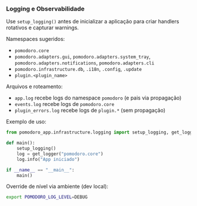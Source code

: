 ### Logging e Observabilidade

Use `setup_logging()` antes de inicializar a aplicação para criar handlers rotativos e capturar warnings.

Namespaces sugeridos:
- `pomodoro.core`
- `pomodoro.adapters.gui`, `pomodoro.adapters.system_tray`, `pomodoro.adapters.notifications`, `pomodoro.adapters.cli`
- `pomodoro.infrastructure.db`, `.i18n`, `.config`, `.update`
- `plugin.<plugin_name>`

Arquivos e roteamento:
- `app.log` recebe logs do namespace `pomodoro` (e pais via propagação)
- `events.log` recebe logs de `pomodoro.core`
- `plugin_errors.log` recebe logs de `plugin.*` (sem propagação)

Exemplo de uso:

```python
from pomodoro_app.infrastructure.logging import setup_logging, get_logger

def main():
    setup_logging()
    log = get_logger("pomodoro.core")
    log.info("App iniciado")

if __name__ == "__main__":
    main()
```

Override de nível via ambiente (dev local):
```bash
export POMODORO_LOG_LEVEL=DEBUG
```

